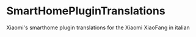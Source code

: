 # SmartHomePluginTranslations
Xiaomi's smarthome plugin translations for the Xiaomi XiaoFang in italian
